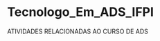 # Tecnologo_Em_ADS_IFPI           
ATIVIDADES RELACIONADAS AO CURSO DE ADS                       
  

